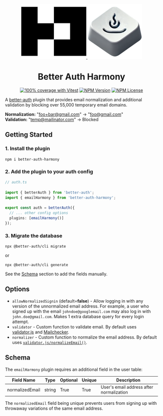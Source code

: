 <div align="center">
  <a href="https://github.com/better-auth/better-auth">
    <picture>
      <source
        srcset="https://raw.githubusercontent.com/gekorm/better-auth-harmony/refs/heads/main/packages/plugins/assets/better-auth-logo-dark.png"
        media="(prefers-color-scheme: dark)"
      />
      <source
        srcset="https://raw.githubusercontent.com/gekorm/better-auth-harmony/refs/heads/main/packages/plugins/assets/better-auth-logo-light.png"
        media="(prefers-color-scheme: light)"
      />
      <img
        width="215"
        height="auto"
        src="https://raw.githubusercontent.com/gekorm/better-auth-harmony/refs/heads/main/packages/plugins/assets/better-auth-logo-light.png"
        alt="Better Auth Logo"
      />
    </picture>
  </a>
  <img
    alt="Better Auth Plugin Harmony Logo"
    src="https://raw.githubusercontent.com/gekorm/better-auth-harmony/refs/heads/main/packages/plugins/assets/better-auth-harmony-logo-180.png"
    width="180"
    height="auto"
  />
  <h1>Better Auth Harmony</h1>

<a href="https://github.com/gekorm/better-auth-harmony/actions/workflows/code-quality.yml"><img alt="100% coverage with Vitest" src="https://img.shields.io/badge/Coverage-100%25-green?style=flat-square&logo=vitest"></a>
<a href="https://www.npmjs.com/package/better-auth-harmony"><img alt="NPM Version" src="https://img.shields.io/npm/v/better-auth-harmony?style=flat-square"></a>
<a href="https://github.com/vercel/next.js/blob/canary/license.md"><img alt="NPM License" src="https://img.shields.io/npm/l/better-auth-harmony?style=flat-square"></a>

</div>

A [better-auth](https://github.com/better-auth/better-auth) plugin that provides email normalization
and additional validation by blocking over 55,000 temporary email domains.

**Normalization:** "foo+bar@gmail.com" -> "foo@gmail.com"  
**Validation:** "temp@mailinator.com" -> Blocked

## Getting Started

### 1. Install the plugin

```shell
npm i better-auth-harmony
```

### 2. Add the plugin to your auth config

```typescript
// auth.ts

import { betterAuth } from 'better-auth';
import { emailHarmony } from 'better-auth-harmony';

export const auth = betterAuth({
  // ... other config options
  plugins: [emailHarmony()]
});
```

### 3. Migrate the database

```shell
npx @better-auth/cli migrate
```

or

```shell
npx @better-auth/cli generate
```

See the [Schema](#schema) section to add the fields manually.

## Options

- `allowNormalizedSignin` (default=**false**) - Allow logging in with any version of the
  unnormalized email address. For example, a user who signed up with the email
  `johndoe@googlemail.com` may also log in with `john.doe@gmail.com`. Makes 1 extra database query
  for every login attempt.
- `validator` - Custom function to validate email. By default uses
  [validator.js](https://github.com/validatorjs/validator.js#validators) and
  [Mailchecker](https://github.com/FGRibreau/mailchecker).
- `normalizer` - Custom function to normalize the email address. By default uses
  [`validator.js/normalizeEmail()`](https://github.com/validatorjs/validator.js#sanitizers).

## Schema

The `emailHarmony` plugin requires an additional field in the user table:

| Field Name      | Type   | Optional | Unique | Description                              |
| --------------- | ------ | -------- | ------ | ---------------------------------------- |
| normalizedEmail | string | True     | True   | User's email address after normalization |

The `normalizedEmail` field being unique prevents users from signing up with throwaway variations of
the same email address.
